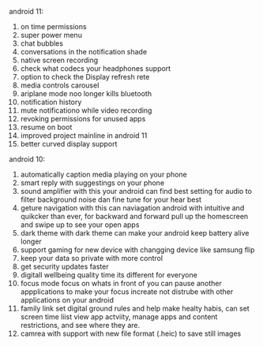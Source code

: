 android 11:

1. on time permissions
2. super power menu
3. chat bubbles
4. conversations in the notification shade
5. native screen recording
6. check what codecs your headphones support
7. option to check the Display refresh rete
8. media controls carousel
9. ariplane mode noo longer kills bluetooth
10. notification history
11. mute notificationo while video recording
12. revoking permissions for unused apps
13. resume on boot
14. improved project mainline in android 11
15. better curved display support

android 10:

1. automatically caption media playing on your phone
2. smart reply with suggestings on your phone
3. sound amplifier with this your android can find best setting for audio to filter background noise dan fine tune for your hear best
4. geture navigation with this can naviagation android with intuitive and quikcker than ever, for backward and forward pull up the homescreen and swipe up to see your open apps
5. dark theme with dark theme can make your android keep battery alive longer
6. support gaming for new device with changging device like samsung flip
7. keep your data so private with more control
8. get security updates faster
9. digitall wellbeing quality time its different for everyone
10. focus mode focus on whats in front of you can pause another appplications to make your focus increate not distrube with other applications on your android
11. family link set digital ground rules and help make healty habis, can set screen time liist view app actviity, manage apps and content restrictions, and see where they are.
12. camrea with support with new file format (.heic) to save still images
